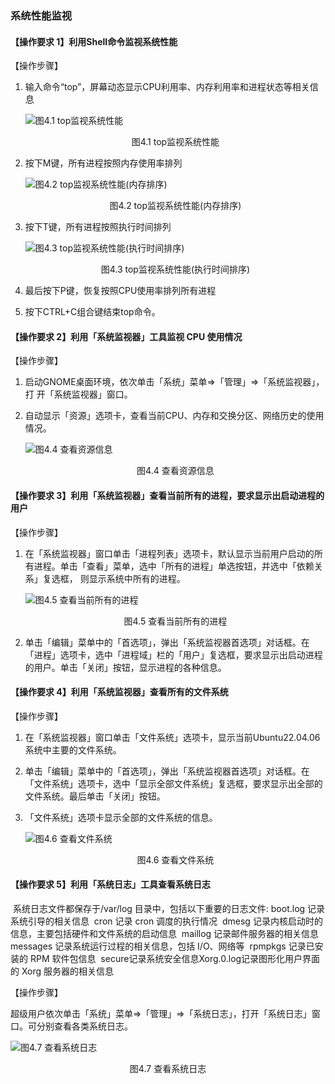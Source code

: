 ### 系统性能监视

#### 【操作要求 1】利用Shell命令监视系统性能

【操作步骤】

1. 输入命令“top”，屏幕动态显示CPU利用率、内存利用率和进程状态等相关信息

    ![图4.1 top监视系统性能](../Pic/4.1.png "图4.1 top监视系统性能")

    <center>图4.1 top监视系统性能</center>

2. 按下M键，所有进程按照内存使用率排列

    ![图4.2 top监视系统性能(内存排序)](../Pic/4.2.png "图4.2 top监视系统性能(内存排序)")

    <center>图4.2 top监视系统性能(内存排序)</center>

3. 按下T键，所有进程按照执行时间排列

    ![图4.3 top监视系统性能(执行时间排序)](../Pic/4.3.png "图4.3 top监视系统性能(执行时间排序)")

    <center>图4.3 top监视系统性能(执行时间排序)</center>

4. 最后按下P键，恢复按照CPU使用率排列所有进程

5. 按下CTRL+C组合键结束top命令。

#### 【操作要求 2】利用「系统监视器」工具监视 CPU 使用情况

【操作步骤】

1. 启动GNOME桌面环境，依次单击「系统」菜单=>「管理」=>「系统监视器」，打 开「系统监视器」窗口。

2. 自动显示「资源」选项卡，查看当前CPU、内存和交换分区、网络历史的使用情况。

    ![图4.4 查看资源信息](../Pic/4.4.png "图4.4 查看资源信息")
    <center>图4.4 查看资源信息</center>

#### 【操作要求 3】利用「系统监视器」查看当前所有的进程，要求显示出启动进程的用户

【操作步骤】

1. 在「系统监视器」窗口单击「进程列表」选项卡，默认显示当前用户启动的所有进程。单击「查看」菜单，选中「所有的进程」单选按钮，并选中「依赖关系」复选框， 则显示系统中所有的进程。

    ![图4.5 查看当前所有的进程](../Pic/4.5.png "图4.5 查看当前所有的进程")

    <center>图4.5 查看当前所有的进程</center>

2. 单击「编辑」菜单中的「首选项」，弹出「系统监视器首选项」对话框。在「进程」选项卡，选中「进程域」栏的「用户」复选框，要求显示出启动进程的用户。单击「关闭」按钮，显示进程的各种信息。

#### 【操作要求 4】利用「系统监视器」查看所有的文件系统

【操作步骤】

1. 在「系统监视器」窗口单击「文件系统」选项卡，显示当前Ubuntu22.04.06系统中主要的文件系统。

2. 单击「编辑」菜单中的「首选项」，弹出「系统监视器首选项」对话框。在「文件系统」选项卡，选中「显示全部文件系统」复选框，要求显示出全部的文件系统。最后单击「关闭」按钮。

3. 「文件系统」选项卡显示全部的文件系统的信息。

    ![图4.6 查看文件系统](../Pic/4.6.png "图4.6 查看文件系统")

    <center>图4.6 查看文件系统</center>

#### 【操作要求 5】利用「系统日志」工具查看系统日志

​	系统日志文件都保存于/var/log 目录中，包括以下重要的日志文件: 
​	boot.log		记录系统引导的相关信息
​	cron			记录 cron 调度的执行情况
​	dmesg			记录内核启动时的信息，主要包括硬件和文件系统的启动信息
​	maillog		记录邮件服务器的相关信息
​	messages		记录系统运行过程的相关信息，包括 I/O、网络等
​	rpmpkgs		记录已安装的 RPM 软件包信息
​	secure记录系统安全信息
​	Xorg.0.log记录图形化用户界面的 Xorg 服务器的相关信息

【操作步骤】

​	超级用户依次单击「系统」菜单=>「管理」=>「系统日志」，打开「系统日志」窗口。可分别查看各类系统日志。

![图4.7 查看系统日志](../Pic/4.7.png "图4.7 查看系统日志")

<center>图4.7 查看系统日志</center>